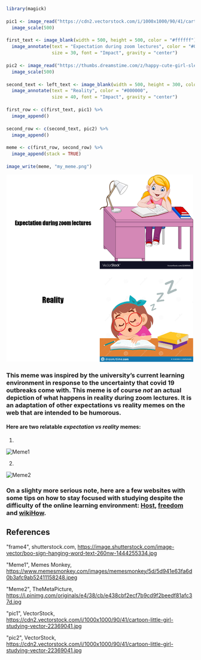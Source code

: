 ```r
library(magick)

pic1 <- image_read("https://cdn2.vectorstock.com/i/1000x1000/90/41/cartoon-little-girl-studying-vector-22369041.jpg") %>%
  image_scale(500) 

first_text <- image_blank(width = 500, height = 500, color = "#ffffff") %>%
  image_annotate(text = "Expectation during zoom lectures", color = "#000000", 
                 size = 30, font = "Impact", gravity = "center")

pic2 <- image_read("https://thumbs.dreamstime.com/z/happy-cute-girl-sleep-study-class-vector-163825060.jpg") %>%
  image_scale(500)

second_text <- left_text <- image_blank(width = 500, height = 300, color = "#ffffff") %>%
  image_annotate(text = "Reality", color = "#000000", 
                 size = 40, font = "Impact", gravity = "center")

first_row <- c(first_text, pic1) %>%
  image_append()

second_row <- c(second_text, pic2) %>%
  image_append()

meme <- c(first_row, second_row) %>%
  image_append(stack = TRUE)

image_write(meme, "my_meme.png")
```

<img src="my_meme.png" width="500" height="500"> 


### This meme was inspired by the university’s current learning environment in response to the uncertainty that covid 19 outbreaks come with. This meme is of course *not* an actual depiction of what happens in reality during zoom lectures. It is an adaptation of other expectations vs reality memes on the web that are intended to be humorous. 

#### Here are two relatable *expectation vs reality* memes: 

1. 
![Meme1](https://www.memesmonkey.com/images/memesmonkey/5d/5d941e63fa6d0b3afc9ab52411158248.jpeg)


2. 
![Meme2](https://i.pinimg.com/originals/e4/38/cb/e438cbf2ecf7b9cd9f2beedf81afc37d.jpg)


### On a slighty more serious note, here are a few websites with some tips on how to stay focused with studying despite the difficulty of the online learning environment: [**Host**](https://host-students.com/study-tips-for-students/), [**freedom**](https://freedom.to/blog/how-to-stay-focused-studying/) and [**wikiHow**](https://www.wikihow.com/Focus-on-Studying).

## **References**

"frame4", shutterstock.com, https://image.shutterstock.com/image-vector/boo-sign-hanging-word-text-260nw-1444255334.jpg

"Meme1", Memes Monkey, https://www.memesmonkey.com/images/memesmonkey/5d/5d941e63fa6d0b3afc9ab52411158248.jpeg

"Meme2", TheMetaPicture, https://i.pinimg.com/originals/e4/38/cb/e438cbf2ecf7b9cd9f2beedf81afc37d.jpg

"pic1", VectorStock, https://cdn2.vectorstock.com/i/1000x1000/90/41/cartoon-little-girl-studying-vector-22369041.jpg

"pic2", VectorStock, https://cdn2.vectorstock.com/i/1000x1000/90/41/cartoon-little-girl-studying-vector-22369041.jpg
